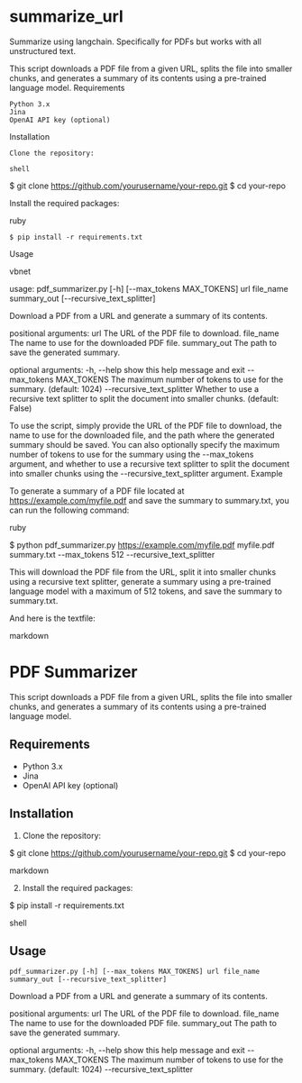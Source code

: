 # summarize_url
Summarize using langchain.  Specifically for PDFs but works with all unstructured text.

This script downloads a PDF file from a given URL, splits the file into smaller chunks, and generates a summary of its contents using a pre-trained language model.
Requirements

    Python 3.x
    Jina
    OpenAI API key (optional)

Installation

    Clone the repository:

    shell

$ git clone https://github.com/yourusername/your-repo.git
$ cd your-repo

Install the required packages:

ruby

    $ pip install -r requirements.txt

Usage

vbnet

usage: pdf_summarizer.py [-h] [--max_tokens MAX_TOKENS] url file_name summary_out [--recursive_text_splitter]

Download a PDF from a URL and generate a summary of its contents.

positional arguments:
  url                   The URL of the PDF file to download.
  file_name             The name to use for the downloaded PDF file.
  summary_out           The path to save the generated summary.

optional arguments:
  -h, --help            show this help message and exit
  --max_tokens MAX_TOKENS
                        The maximum number of tokens to use for the summary. (default: 1024)
  --recursive_text_splitter
                        Whether to use a recursive text splitter to split the document into smaller chunks. (default: False)

To use the script, simply provide the URL of the PDF file to download, the name to use for the downloaded file, and the path where the generated summary should be saved. You can also optionally specify the maximum number of tokens to use for the summary using the --max_tokens argument, and whether to use a recursive text splitter to split the document into smaller chunks using the --recursive_text_splitter argument.
Example

To generate a summary of a PDF file located at https://example.com/myfile.pdf and save the summary to summary.txt, you can run the following command:

ruby

$ python pdf_summarizer.py https://example.com/myfile.pdf myfile.pdf summary.txt --max_tokens 512 --recursive_text_splitter

This will download the PDF file from the URL, split it into smaller chunks using a recursive text splitter, generate a summary using a pre-trained language model with a maximum of 512 tokens, and save the summary to summary.txt.

And here is the textfile:

markdown

# PDF Summarizer

This script downloads a PDF file from a given URL, splits the file into smaller chunks, and generates a summary of its contents using a pre-trained language model.

## Requirements

- Python 3.x
- Jina
- OpenAI API key (optional)

## Installation

1. Clone the repository:

$ git clone https://github.com/yourusername/your-repo.git
$ cd your-repo

markdown


2. Install the required packages:

$ pip install -r requirements.txt

shell


## Usage

```
pdf_summarizer.py [-h] [--max_tokens MAX_TOKENS] url file_name summary_out [--recursive_text_splitter]
```

Download a PDF from a URL and generate a summary of its contents.

positional arguments:
url The URL of the PDF file to download.
file_name The name to use for the downloaded PDF file.
summary_out The path to save the generated summary.

optional arguments:
-h, --help show this help message and exit
--max_tokens MAX_TOKENS
The maximum number of tokens to use for the summary. (default: 1024)
--recursive_text_splitter
